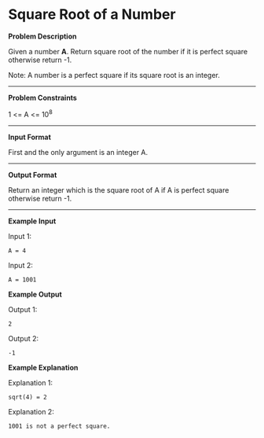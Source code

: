 # Square Root of a Number

**Problem Description**

Given a number **A**. Return square root of the number if it is perfect square otherwise return -1.

Note: A number is a perfect square if its square root is an integer.

---
**Problem Constraints**

1 <= A <= 10<sup>8</sup>

---
**Input Format**

First and the only argument is an integer A.

---
**Output Format**

Return an integer which is the square root of A if A is perfect square otherwise return -1.

---
**Example Input**

Input 1:

```
A = 4
```

Input 2:

```
A = 1001
```

**Example Output**

Output 1:

`2`

Output 2:

`-1`

**Example Explanation**

Explanation 1:

	sqrt(4) = 2

Explanation 2:

	1001 is not a perfect square.